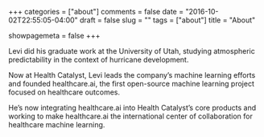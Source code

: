+++
categories = ["about"]
comments = false
date = "2016-10-02T22:55:05-04:00"
draft = false
slug = ""
tags = ["about"]
title = "About"

showpagemeta = false
+++

Levi did his graduate work at the University of Utah, studying atmospheric predictability in the context of hurricane development.
 
Now at Health Catalyst, Levi leads the company’s machine learning efforts and founded healthcare.ai, the first open-source machine learning project focused on healthcare outcomes.
 
He’s now integrating healthcare.ai into Health Catalyst’s core products and working to make healthcare.ai the international center of collaboration for healthcare machine learning.
